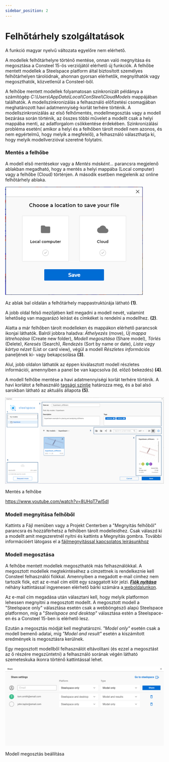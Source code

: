```yaml
---
sidebar_position: 2
---
```

# Felhőtárhely szolgáltatások

<!-- wp:paragraph -->

A funkció magyar nyelvű változata egyelőre nem elérhető.

<!-- /wp:paragraph -->

<!-- wp:paragraph -->

A modellek felhőtárhelyre történő mentése, onnan való megnyitása és megosztása a Consteel 15-ös verziójától elérhető új funkciók. A felhőbe mentett modellek a Steelspace platform által biztosított személyes felhőtárhelyen tárolódnak, ahonnan gyorsan elérhetők, megnyithatók vagy megoszthatók, közvetlenül a Consteel-ből.

<!-- /wp:paragraph -->

<!-- wp:paragraph -->

A felhőbe mentett modellek folyamatosan szinkronizált példánya a számítógép _C:\Users\AppData\Local\ConSteel\CloudModels_ mappájában találhatók. A modellszinkronizálás a felhasználó előfizetési csomagjában meghatározott havi adatmennyiség-korlát terhére történik. A modellszinkronizálás az első felhőmentés, modellmegosztás vagy a modell bezárása során történik, az összes többi művelet a modellt csak a helyi mappába menti, az adatforgalom csökkentése érdekében. Szinkronizálási probléma esetén( amikor a helyi és a felhőben tárolt modell nem azonos, és nem egyértelmű, hogy melyik a megfelelő), a felhasználó választhatja ki, hogy melyik modellverzióval szeretné folytatni.

<!-- /wp:paragraph -->

<!-- wp:heading {"level":3} -->

### Mentés a felhőbe

<!-- /wp:heading -->

<!-- wp:paragraph -->

A modell első mentésekor vagy a _Mentés másként..._ parancsra megjelenő ablakban megadható, hogy a mentés a helyi mappába (Local computer) vagy a felhőbe (Cloud) történjen. A második esetben megjelenik az online felhőtárhely ablaka.

<!-- /wp:paragraph -->

<!-- wp:image {"align":"right","id":27768,"width":328,"height":257,"sizeSlug":"full","linkDestination":"none"} -->

![](./img/wp-content-uploads-2021-11-Save_as_cloud-local.png)

<!-- /wp:image -->

<!-- wp:paragraph -->

Az ablak bal oldalán a felhőtárhely mappastruktúrája látható **(1)**.

<!-- /wp:paragraph -->

<!-- wp:paragraph -->

A jobb oldal felső mezőjében kell megadni a modell nevét, valamint lehetőség van magyarázó leírást és címkéket is rendelni a modellhez. **(2)**.

<!-- /wp:paragraph -->

<!-- wp:paragraph -->

Alatta a már felhőben tárolt modelleken és mappákon elérhető parancsok ikonjai láthatók. Balról jobbra haladva: _Áthelyezés_ (move), _Új mappa létrehozása_ (Create new folder), _Modell megosztása_ (Share model), _Törlés_ (Delete), _Keresés_ (Search), _Rendezés_ (Sort by name or date), _Lista vagy kártya nézet_ (List or card view), végül a modell _Részletes információs_ paneljének ki- vagy bekapcsolása **(3)**.

<!-- /wp:paragraph -->

<!-- wp:paragraph -->

Alul, jobb oldalon láthatók az éppen kiválasztott modell részletes információi, amennyiben a panel be van kapcsolva (ld. előző bekezdés) **(4)**.

<!-- /wp:paragraph -->

<!-- wp:paragraph -->

A modell felhőbe mentése a havi adatmennyiségi korlát terhére történik. A havi korlátot a felhasználó [tagsági szintje](https://consteelsoftware.com/hu/termekek/ajanlatok-csomagok/#ccm) határozza meg, és a bal alsó sarokban látható az aktuális állapota **(5)**.

<!-- /wp:paragraph -->

<!-- wp:image {"align":"center","id":28251,"width":720,"height":390,"sizeSlug":"large","linkDestination":"none"} -->

![](./img/wp-content-uploads-2021-11-Cloud_save_dialog_numbered-1024x555.png)

Mentés a felhőbe

<!-- /wp:image -->

<!-- wp:html -->

https://www.youtube.com/watch?v=8UHqT7wl5dI

<!-- /wp:html -->

<!-- wp:heading {"level":3} -->

### Modell megnyitása felhőből

<!-- /wp:heading -->

<!-- wp:paragraph -->

Kattints a Fájl menüben vagy a Projekt Centerben a "Megnyitás felhőből" parancsra és hozzáférhetsz a felhőben tárolt modelleidhez. Csak válaszd ki a modellt amit megszeretnél nyitni és kattints a Megnyitás gombra. További információért látogass el a [fájlmegnyitással kapcsolatos leírásunkhoz](../1_0_general-description/1_1_installing-and-running-the-software.md)

<!-- /wp:paragraph -->

<!-- wp:heading {"level":3} -->

### Modell megosztása

<!-- /wp:heading -->

<!-- wp:paragraph -->

A felhőbe mentett modellek megoszthatók más felhasználókkal. A megosztott modellek megtekintéséhez a címzettnek is rendelkeznie kell Consteel felhasználói fiókkal. Amennyiben a megadott e-mail címhez nem tartozik fiók, ezt az e-mail cím előtt egy szaggatott kör jelzi. **_[Fiók nyitása](/manual/altalanos-ismertetes/a-szoftver-telepitese-es-futtatasa/#A-regisztráció-menete)_** néhány kattintással ingyenesen elérhető bárki számára a[ weboldalunkon](https://consteelsoftware.com/hu/).

<!-- /wp:paragraph -->

<!-- wp:paragraph -->

Az e-mail cím megadása után választani kell, hogy melyik platformon lehessen megnyitni a megosztott modellt. A megosztott modell a "Steelspace only" választása esetén csak a webböngésző alapú Steelspace platformon, míg a "_Steelspace and desktop_" választása estén a Steelspace-en és a Consteel 15-ben is elérhető lesz.

<!-- /wp:paragraph -->

<!-- wp:paragraph -->

Ezután a megosztás módját kell meghatározni. _"Model only"_ esetén csak a modell bemenő adatai, míg _"Model and result"_ esetén a kiszámított eredmények is megosztásra kerülnek.

<!-- /wp:paragraph -->

<!-- wp:paragraph -->

Egy megosztott modellből felhasználót eltávolítani (és ezzel a megosztást az ő részére megszüntetni) a felhasználó sorának végén látható szemeteskuka ikonra történő kattintással lehet.

<!-- /wp:paragraph -->

<!-- wp:image {"align":"center","id":28245,"width":768,"height":383,"sizeSlug":"large","linkDestination":"none"} -->

![](./img/wp-content-uploads-2021-11-cloud_share_dialog-1024x511.png)

Modell megosztás beállítása

<!-- /wp:image -->
